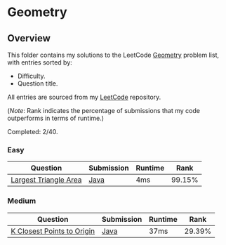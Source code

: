 # Geometry

## Overview
This folder contains my solutions to the LeetCode [Geometry](https://leetcode.com/problem-list/geometry/) problem list,
with entries sorted by:
- Difficulty.
- Question title.

All entries are sourced from my [LeetCode](https://github.com/shumarb/leetcode) repository.

(*Note*: Rank indicates the percentage of submissions that my code outperforms in terms of runtime.)

Completed: 2/40.

### Easy
| Question                                                                                                                                                          | Submission                                                                                                                   | Runtime | Rank   |
|-------------------------------------------------------------------------------------------------------------------------------------------------------------------|------------------------------------------------------------------------------------------------------------------------------|---------|--------|
| [Largest Triangle Area](https://leetcode.com/problems/largest-triangle-area/description/)                                                                         | [Java](https://github.com/shumarb/leetcode/blob/main/submissions/java/LargestTriangleArea.java)                              | 4ms     | 99.15% |

### Medium
| Question                                                                                            | Submission                                                                                         | Runtime | Rank   |
|-----------------------------------------------------------------------------------------------------|----------------------------------------------------------------------------------------------------|---------|--------|
| [K Closest Points to Origin](https://leetcode.com/problems/k-closest-points-to-origin/description/) | [Java](https://github.com/shumarb/leetcode/blob/main/submissions/java/KClosestPointsToOrigin.java) | 37ms    | 29.39% |
